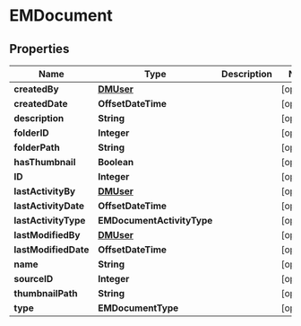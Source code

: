

# EMDocument



## Properties

| Name | Type | Description | Notes |
|------------ | ------------- | ------------- | -------------|
|**createdBy** | [**DMUser**](DMUser.md) |  |  [optional] |
|**createdDate** | **OffsetDateTime** |  |  [optional] |
|**description** | **String** |  |  [optional] |
|**folderID** | **Integer** |  |  [optional] |
|**folderPath** | **String** |  |  [optional] |
|**hasThumbnail** | **Boolean** |  |  [optional] |
|**ID** | **Integer** |  |  [optional] |
|**lastActivityBy** | [**DMUser**](DMUser.md) |  |  [optional] |
|**lastActivityDate** | **OffsetDateTime** |  |  [optional] |
|**lastActivityType** | **EMDocumentActivityType** |  |  [optional] |
|**lastModifiedBy** | [**DMUser**](DMUser.md) |  |  [optional] |
|**lastModifiedDate** | **OffsetDateTime** |  |  [optional] |
|**name** | **String** |  |  [optional] |
|**sourceID** | **Integer** |  |  [optional] |
|**thumbnailPath** | **String** |  |  [optional] |
|**type** | **EMDocumentType** |  |  [optional] |



